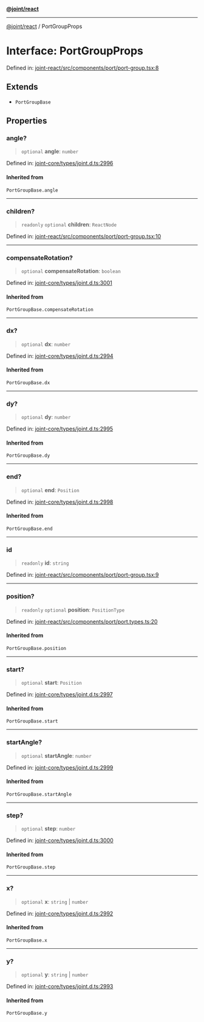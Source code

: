 [**@joint/react**](../README.md)

***

[@joint/react](../README.md) / PortGroupProps

# Interface: PortGroupProps

Defined in: [joint-react/src/components/port/port-group.tsx:8](https://github.com/samuelgja/joint/blob/main/packages/joint-react/src/components/port/port-group.tsx#L8)

## Extends

- `PortGroupBase`

## Properties

### angle?

> `optional` **angle**: `number`

Defined in: [joint-core/types/joint.d.ts:2996](https://github.com/samuelgja/joint/blob/main/packages/joint-core/types/joint.d.ts#L2996)

#### Inherited from

`PortGroupBase.angle`

***

### children?

> `readonly` `optional` **children**: `ReactNode`

Defined in: [joint-react/src/components/port/port-group.tsx:10](https://github.com/samuelgja/joint/blob/main/packages/joint-react/src/components/port/port-group.tsx#L10)

***

### compensateRotation?

> `optional` **compensateRotation**: `boolean`

Defined in: [joint-core/types/joint.d.ts:3001](https://github.com/samuelgja/joint/blob/main/packages/joint-core/types/joint.d.ts#L3001)

#### Inherited from

`PortGroupBase.compensateRotation`

***

### dx?

> `optional` **dx**: `number`

Defined in: [joint-core/types/joint.d.ts:2994](https://github.com/samuelgja/joint/blob/main/packages/joint-core/types/joint.d.ts#L2994)

#### Inherited from

`PortGroupBase.dx`

***

### dy?

> `optional` **dy**: `number`

Defined in: [joint-core/types/joint.d.ts:2995](https://github.com/samuelgja/joint/blob/main/packages/joint-core/types/joint.d.ts#L2995)

#### Inherited from

`PortGroupBase.dy`

***

### end?

> `optional` **end**: `Position`

Defined in: [joint-core/types/joint.d.ts:2998](https://github.com/samuelgja/joint/blob/main/packages/joint-core/types/joint.d.ts#L2998)

#### Inherited from

`PortGroupBase.end`

***

### id

> `readonly` **id**: `string`

Defined in: [joint-react/src/components/port/port-group.tsx:9](https://github.com/samuelgja/joint/blob/main/packages/joint-react/src/components/port/port-group.tsx#L9)

***

### position?

> `readonly` `optional` **position**: `PositionType`

Defined in: [joint-react/src/components/port/port.types.ts:20](https://github.com/samuelgja/joint/blob/main/packages/joint-react/src/components/port/port.types.ts#L20)

#### Inherited from

`PortGroupBase.position`

***

### start?

> `optional` **start**: `Position`

Defined in: [joint-core/types/joint.d.ts:2997](https://github.com/samuelgja/joint/blob/main/packages/joint-core/types/joint.d.ts#L2997)

#### Inherited from

`PortGroupBase.start`

***

### startAngle?

> `optional` **startAngle**: `number`

Defined in: [joint-core/types/joint.d.ts:2999](https://github.com/samuelgja/joint/blob/main/packages/joint-core/types/joint.d.ts#L2999)

#### Inherited from

`PortGroupBase.startAngle`

***

### step?

> `optional` **step**: `number`

Defined in: [joint-core/types/joint.d.ts:3000](https://github.com/samuelgja/joint/blob/main/packages/joint-core/types/joint.d.ts#L3000)

#### Inherited from

`PortGroupBase.step`

***

### x?

> `optional` **x**: `string` \| `number`

Defined in: [joint-core/types/joint.d.ts:2992](https://github.com/samuelgja/joint/blob/main/packages/joint-core/types/joint.d.ts#L2992)

#### Inherited from

`PortGroupBase.x`

***

### y?

> `optional` **y**: `string` \| `number`

Defined in: [joint-core/types/joint.d.ts:2993](https://github.com/samuelgja/joint/blob/main/packages/joint-core/types/joint.d.ts#L2993)

#### Inherited from

`PortGroupBase.y`
